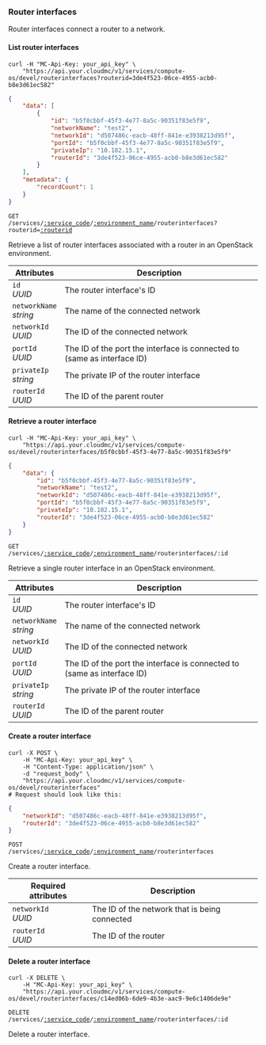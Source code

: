 ### Router interfaces

Router interfaces connect a router to a network.

#### List router interfaces

```shell
curl -H "MC-Api-Key: your_api_key" \
    "https://api.your.cloudmc/v1/services/compute-os/devel/routerinterfaces?routerid=3de4f523-06ce-4955-acb0-b8e3d61ec582"
```
```json
{
	"data": [
		{
			"id": "b5f0cbbf-45f3-4e77-8a5c-90351f83e5f9",
			"networkName": "test2",
			"networkId": "d507486c-eacb-48ff-841e-e3938213d95f",
			"portId": "b5f0cbbf-45f3-4e77-8a5c-90351f83e5f9",
			"privateIp": "10.182.15.1",
			"routerId": "3de4f523-06ce-4955-acb0-b8e3d61ec582"
		}
	],
	"metadata": {
		"recordCount": 1
	}
}
```

<code>GET /services/<a href="#service-connections">:service_code</a>/<a href="#environments">:environment_name</a>/routerinterfaces?routerid=<a href="#routers">:routerid</a></code>

Retrieve a list of router interfaces associated with a router in an OpenStack environment.

 Attributes                    | Description                         
 ----------------------------- | -----------------------------------
 `id`<br/>*UUID*               | The router interface's ID                     
 `networkName`<br/>*string*    | The name of the connected network                   
 `networkId`<br/>*UUID*        | The ID of the connected network   
 `portId`<br/>*UUID*           | The ID of the port the interface is connected to (same as interface ID)
 `privateIp`<br/>*string*      | The private IP of the router interface  
 `routerId`<br/>*UUID*         | The ID of the parent router

#### Retrieve a router interface

```shell
curl -H "MC-Api-Key: your_api_key" \
    "https://api.your.cloudmc/v1/services/compute-os/devel/routerinterfaces/b5f0cbbf-45f3-4e77-8a5c-90351f83e5f9"
```
```json
{
	"data": {
		"id": "b5f0cbbf-45f3-4e77-8a5c-90351f83e5f9",
		"networkName": "test2",
		"networkId": "d507486c-eacb-48ff-841e-e3938213d95f",
		"portId": "b5f0cbbf-45f3-4e77-8a5c-90351f83e5f9",
		"privateIp": "10.182.15.1",
		"routerId": "3de4f523-06ce-4955-acb0-b8e3d61ec582"
	}
}
```

<code>GET /services/<a href="#service-connections">:service_code</a>/<a href="#environments">:environment_name</a>/routerinterfaces/:id</code>

Retrieve a single router interface in an OpenStack environment.

Attributes                    | Description                         
----------------------------- | -----------------------------------
`id`<br/>*UUID*               | The router interface's ID                     
`networkName`<br/>*string*    | The name of the connected network                   
`networkId`<br/>*UUID*        | The ID of the connected network   
`portId`<br/>*UUID*           | The ID of the port the interface is connected to (same as interface ID)
`privateIp`<br/>*string*      | The private IP of the router interface  
`routerId`<br/>*UUID*         | The ID of the parent router

#### Create a router interface

```shell
curl -X POST \
    -H "MC-Api-Key: your_api_key" \
    -H "Content-Type: application/json" \
    -d "request_body" \
    "https://api.your.cloudmc/v1/services/compute-os/devel/routerinterfaces"
# Request should look like this:
```
```json
{
	"networkId": "d507486c-eacb-48ff-841e-e3938213d95f",
	"routerId": "3de4f523-06ce-4955-acb0-b8e3d61ec582"
}
```

<code>POST /services/<a href="#service-connections">:service_code</a>/<a href="#environments">:environment_name</a>/routerinterfaces</code>

Create a router interface.

Required attributes          | Description                          
--------------------------   | ------------------------------------
`networkId`<br/>*UUID*        | The ID of the network that is being connected  
`routerId`<br/>*UUID*         | The ID of the router


#### Delete a router interface

```shell
curl -X DELETE \
    -H "MC-Api-Key: your_api_key" \
    "https://api.your.cloudmc/v1/services/compute-os/devel/routerinterfaces/c14ed06b-6de9-4b3e-aac9-9e6c1406de9e"
```

<code>DELETE /services/<a href="#service-connections">:service_code</a>/<a href="#environments">:environment_name</a>/routerinterfaces/:id</code>

Delete a router interface.
